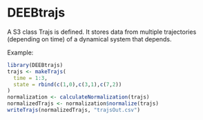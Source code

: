 # DEEBtrajs

A S3 class Trajs is defined. It stores data from multiple trajectories (depending on time) of a dynamical system that depends.

Example:
```r
library(DEEBtrajs)
trajs <- makeTrajs(
  time = 1:3,
  state = rbind(c(1,0),c(3,1),c(7,2))
)
normalization <- calculateNormalization(trajs)
normalizedTrajs <- normalization$normalize(trajs)
writeTrajs(normalizedTrajs, "trajsOut.csv")
```

